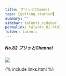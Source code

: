 ```yaml
---
title: プリッとChannel
tags: [getting_started]
summary: ""
sidebar: talents_sidebar
permalink: talents_82.html
folder: talents
---
```



##### No.82 プリッとChannel

![](https://yt3.ggpht.com/ytc/AKedOLTqCyBp5FOZ6XlrykP0gu8lgeGNdN1rcBccHfeiaQ=s176-c-k-c0x00ffffff-no-rj)







{% include links.html %}
